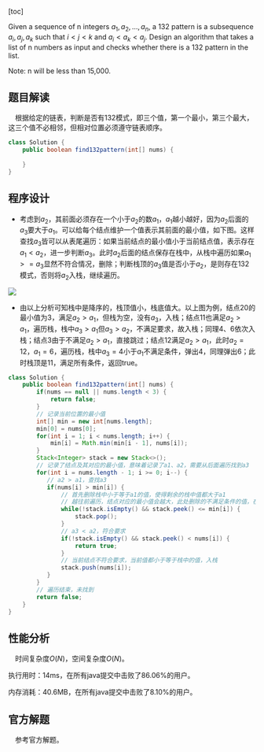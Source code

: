 [toc]

Given a sequence of n integers $a_1, a_2, \dots, a_n$, a 132 pattern is a subsequence $a_i, a_j, a_k$ such that $i < j < k$ and $a_i < a_k < a_j$. Design an algorithm that takes a list of n numbers as input and checks whether there is a 132 pattern in the list.

Note: n will be less than 15,000.



## 题目解读

&emsp;根据给定的链表，判断是否有132模式，即三个值，第一个最小，第三个最大，这三个值不必相邻，但相对位置必须遵守链表顺序。

```java
class Solution {
    public boolean find132pattern(int[] nums) {
        
    }
}
```

## 程序设计

* 考虑到$a_2$，其前面必须存在一个小于$a_2$的数$a_1$，$a_1$越小越好，因为$a_2$后面的$a_3$要大于$a_1$。可以给每个结点维护一个值表示其前面的最小值，如下图。这样查找$a_3$皆可以从表尾遍历：如果当前结点的最小值小于当前结点值，表示存在$a_1 < a_2$，进一步判断$a_3$。此时$a_2$后面的结点保存在栈中，从栈中遍历如果$a_1 >= a_3$显然不符合情况，删除；判断栈顶的$a_3$值是否小于$a_2$，是则存在132模式，否则将$a_2$入栈，继续遍历。

<img src="../images/#456.png"  />

* 由以上分析可知栈中是降序的，栈顶值小，栈底值大。以上图为例，结点20的最小值为3，满足$a_2 > a_1$，但栈为空，没有$a_3$，入栈；结点11也满足$a_2 > a_1$，遍历栈，栈中$a_3 > a_1$但$a_3 > a_2$，不满足要求，故入栈；同理4、6依次入栈；结点3由于不满足$a_2 > a_1$，直接跳过；结点12满足$a_2 > a_1$，此时$a_2 = 12$，$a_1 = 6$，遍历栈，栈中$a_3 = 4$小于$a_1$不满足条件，弹出4，同理弹出6；此时栈顶是11，满足所有条件，返回true。

```java
class Solution {
    public boolean find132pattern(int[] nums) {
        if(nums == null || nums.length < 3) {
            return false;
        }
        // 记录当前位置的最小值
        int[] min = new int[nums.length];
        min[0] = nums[0];
        for(int i = 1; i < nums.length; i++) {
            min[i] = Math.min(min[i - 1], nums[i]);
        }
        Stack<Integer> stack = new Stack<>();
        // 记录了结点及其对应的最小值，意味着记录了a1、a2，需要从后面遍历找到a3 
        for(int i = nums.length - 1; i >= 0; i--) {
           // a2 > a1，查找a3
           if(nums[i] > min[i]) {
               // 首先删除栈中小于等于a1的值，使得剩余的栈中值都大于a1
               // 越往前遍历，结点对应的最小值会越大，此处删除的不满足条件的值，在前面的点也不满足条件，因为此处栈中的值都小于当前结点的最小值，而前面结点的最小值只会越大，更不满足条件
               while(!stack.isEmpty() && stack.peek() <= min[i]) {
                   stack.pop();
               }
               // a3 < a2，符合要求
               if(!stack.isEmpty() && stack.peek() < nums[i]) {
                   return true;
               }
               // 当前结点不符合要求，当前值都小于等于栈中的值，入栈
               stack.push(nums[i]);
           }
        }
        // 遍历结束，未找到
        return false;
    }
}
```

## 性能分析

&emsp;时间复杂度$O(N)$，空间复杂度$O(N)$。

执行用时：14ms，在所有java提交中击败了86.06%的用户。

内存消耗：40.6MB，在所有java提交中击败了8.10%的用户。

## 官方解题

&emsp;参考官方解题。